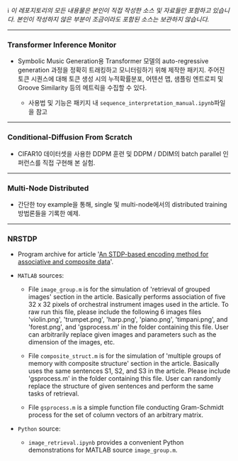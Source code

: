 ℹ️ *이 레포지토리의 모든 내용물은 본인이 직접 작성한 소스 및 자료들만 포함하고 있습니다. 본인이 작성하지 않은 부분이 조금이라도 포함된 소스는 보관하지 않습니다.*

---
### Transformer Inference Monitor

 - Symbolic Music Generation용 Transformer 모델의 auto-regressive generation 과정을 정확히 트래킹하고 모니터링하기 위해 제작한 패키지. 주어진 토큰 시퀀스에 대해 토큰 생성 시의 누적확률분포, 어텐션 맵, 샘플링 엔트로피 및 Groove Similarity 등의 메트릭을 수집할 수 있다.

     - 사용법 및 기능은 패키지 내 `sequence_interpretation_manual.ipynb`파일을 참고

---
### Conditional-Diffusion From Scratch

- CIFAR10 데이터셋을 사용한 DDPM 훈련 및 DDPM / DDIM의 batch parallel 인퍼런스를 직접 구현해 본 실험.

---
### Multi-Node Distributed

- 간단한 toy example을 통해, single 및 multi-node에서의 distributed training 방법론들을 기록한 예제.

---
### NRSTDP
- Program archive for article '[An STDP-based encoding method for associative and composite data](https://www.nature.com/articles/s41598-022-08469-6)'.

- `MATLAB` sources:
    - File `image_group.m` is for the simulation of 'retrieval of grouped images' section in the article. Basically performs association of five 32 x 32 pixels of orchestral instrument images used in the article. To raw run this file, please include the following 6 images files 'violin.png', 'trumpet.png', 'harp.png', 'piano.png', 'timpani.png', and 'forest.png', and 'gsprocess.m' in the folder containing this file. User can arbitrarily replace given images and parameters such as the dimension of the images, etc.

    - File `composite_struct.m` is for the simulation of 'multiple groups of memory with composite structure' section in the article. Basically uses the same sentences S1, S2, and S3 in the article. Please include 'gsprocess.m' in the folder containing this file. User can randomly replace the structure of given sentences and perform the same tasks of retrieval.

    - File `gsprocess.m` is a simple function file conducting Gram-Schmidt process for the set of column vectors of an arbitrary matrix.

- `Python` source:
    - `image_retrieval.ipynb` provides a convenient Python demonstrations for MATLAB source `image_group.m`.
